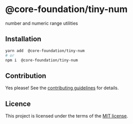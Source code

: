# @core-foundation/tiny-num

number and numeric range utilities

## Installation

```sh
yarn add  @core-foundation/tiny-num
# or
npm i  @core-foundation/tiny-num
```

## Contribution

Yes please! See the
[contributing guidelines](https://github.com/chakra-ui/core/blob/main/CONTRIBUTING.md)
for details.

## Licence

This project is licensed under the terms of the
[MIT license](https://github.com/chakra-ui/core/blob/main/LICENSE).
